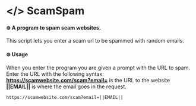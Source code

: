 # </> ScamSpam
#### ⊚ A program to spam scam websites.
This script lets you enter a scam url to be spammed with random emails.

#### ⊚ Usage
When you enter the program you are given a prompt with the URL to spam. <br />
Enter the URL with the following syntax: <br />
**https://scamwebsite.com/scam?email=** is the URL to the website<br />
**||EMAIL||** is where the email goes in the request. <br />
```
https://scamwebsite.com/scam?email=||EMAIL||
```

